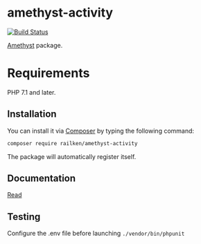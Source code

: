# amethyst-activity

[![Build Status](https://travis-ci.org/railken/amethyst-activity.svg?branch=master)](https://travis-ci.org/railken/amethyst-activity)

[Amethyst](https://github.com/railken/amethyst) package.

# Requirements

PHP 7.1 and later.

## Installation

You can install it via [Composer](https://getcomposer.org/) by typing the following command:

```bash
composer require railken/amethyst-activity
```

The package will automatically register itself.

## Documentation

[Read](docs/index.md)

## Testing

Configure the .env file before launching `./vendor/bin/phpunit`
